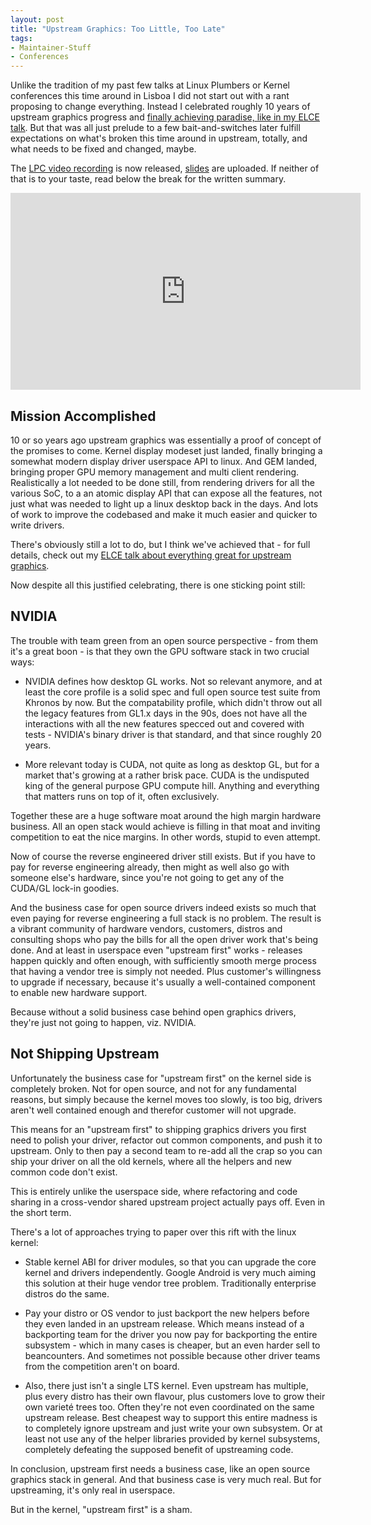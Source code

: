 ```yaml
---
layout: post
title: "Upstream Graphics: Too Little, Too Late"
tags:
- Maintainer-Stuff
- Conferences
---
```

Unlike the tradition of my past few talks at Linux Plumbers or Kernel
conferences this time around in Lisboa I did not start out with a rant proposing
to change everything. Instead I celebrated roughly 10 years of upstream graphics
progress and [finally achieving paradise, like in my ELCE
talk](/2019/12/elce-lyon-everything-great.html). But that was all just prelude
to a few bait-and-switches later fulfill expectations on what's broken this time
around in upstream, totally, and what needs to be fixed and changed, maybe.

The [LPC video recording](https://www.youtube.com/watch?v=S1I34t5RpnI) is now
released, [slides](/slides/lpc-2019-upstream.pdf) are uploaded. If neither of
that is to your taste, read below the break for the written summary.

<iframe width="560" height="315" src="https://www.youtube.com/embed/S1I34t5RpnI" frameborder="0" allow="accelerometer; autoplay; encrypted-media; gyroscope; picture-in-picture" allowfullscreen></iframe>

<!--more-->

## Mission Accomplished

10 or so years ago upstream graphics was essentially a proof of concept of the
promises to come. Kernel display modeset just landed, finally bringing a
somewhat modern display driver userspace API to linux. And GEM landed, bringing
proper GPU memory management and multi client rendering. Realistically a lot
needed to be done still, from rendering drivers for all the various SoC, to a
an atomic display API that can expose all the features, not just what was needed
to light up a linux desktop back in the days. And lots of work to improve the
codebased and make it much easier and quicker to write drivers.

There's obviously still a lot to do, but I think we've achieved that - for full
details, check out my [ELCE talk about everything great for upstream
graphics](/2019/12/elce-lyon-everything-great.html).

Now despite all this justified celebrating, there is one sticking point still:

## NVIDIA

The trouble with team green from an open source perspective - from them it's a
great boon - is that they own the GPU software stack in two crucial ways:

* NVIDIA defines how desktop GL works. Not so relevant anymore, and at least the
  core profile is a solid spec and full open source test suite from Khronos by
  now. But the compatability profile, which didn't throw out all the legacy
  features from GL1.x days in the 90s, does not have all the interactions with
  all the new features specced out and covered with tests - NVIDIA's binary
  driver is that standard, and that since roughly 20 years.

* More relevant today is CUDA, not quite as long as desktop GL, but for a market
  that's growing at a rather brisk pace. CUDA is the undisputed king of the
  general purpose GPU compute hill. Anything and everything that matters runs on
  top of it, often exclusively.

Together these are a huge software moat around the high margin hardware
business. All an open stack would achieve is filling in that moat and inviting
competition to eat the nice margins. In other words, stupid to even attempt.

Now of course the reverse engineered driver still exists. But if you have to pay
for reverse engineering already, then might as well also go with someone else's
hardware, since you're not going to get any of the CUDA/GL lock-in goodies.

And the business case for open source drivers indeed exists so much that even
paying for reverse engineering a full stack is no problem. The result is a
vibrant community of hardware vendors, customers, distros and consulting shops
who pay the bills for all the open driver work that's being done. And at least
in userspace even "upstream first" works - releases happen quickly and often
enough, with sufficiently smooth merge process that having a vendor tree is
simply not needed. Plus customer's willingness to upgrade if necessary, because
it's usually a well-contained component to enable new hardware support.

Because without a solid business case behind open graphics drivers, they're just
not going to happen, viz. NVIDIA.

## Not Shipping Upstream

Unfortunately the business case for "upstream first" on the kernel side is
completely broken. Not for open source, and not for any fundamental reasons, but
simply because the kernel moves too slowly, is too big, drivers aren't well
contained enough and therefor customer will not upgrade.

This means for an "upstream first" to shipping graphics drivers you first need
to polish your driver, refactor out common components, and push it to upstream.
Only to then pay a second team to re-add all the crap so you can ship your
driver on all the old kernels, where all the helpers and new common code don't
exist.

This is entirely unlike the userspace side, where refactoring and code sharing
in a cross-vendor shared upstream project actually pays off. Even in the short
term.

There's a lot of approaches trying to paper over this rift with the linux
kernel:

* Stable kernel ABI for driver modules, so that you can upgrade the core kernel
  and drivers independently. Google Android is very much aiming this solution at
  their huge vendor tree problem. Traditionally enterprise distros do the same.

* Pay your distro or OS vendor to just backport the new helpers before they even
  landed in an upstream release. Which means instead of a backporting team for
  the driver you now pay for backporting the entire subsystem - which in many
  cases is cheaper, but an even harder sell to beancounters. And sometimes not
  possible because other driver teams from the competition aren't on board.

* Also, there just isn't a single LTS kernel. Even upstream has multiple, plus
  every distro has their own flavour, plus customers love to grow their own
  varieté trees too. Often they're not even coordinated on the same upstream
  release. Best cheapest way to support this entire madness is to completely
  ignore upstream and just write your own subsystem. Or at least not use any of
  the helper libraries provided by kernel subsystems, completely defeating the
  supposed benefit of upstreaming code.

In conclusion, upstream first needs a business case, like an open source
graphics stack in general. And that business case is very much real. But for
upstreaming, it's only real in userspace.

But in the kernel, "upstream first" is a sham.
